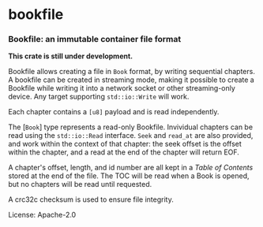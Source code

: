 # bookfile

### Bookfile: an immutable container file format

**This crate is still under development.**

Bookfile allows creating a file in `Book` format, by writing sequential
chapters. A bookfile can be created in streaming mode, making it possible
to create a Bookfile while writing it into a network socket or other
streaming-only device. Any target supporting `std::io::Write` will work.

Each chapter contains a `[u8]` payload and is read independently.

The [`Book`] type represents a read-only Bookfile. Invividual chapters can
be read using the `std::io::Read` interface. `Seek` and `read_at` are
also provided, and work within the context of that chapter: the seek offset
is the offset within the chapter, and a read at the end of the chapter will
return EOF.

A chapter's offset, length, and id number are all kept in a *Table of Contents*
stored at the end of the file. The TOC will be read when a Book is opened,
but no chapters will be read until requested.

A crc32c checksum is used to ensure file integrity.

License: Apache-2.0

